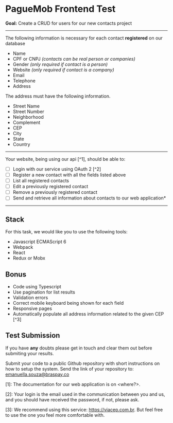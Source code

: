 # PagueMob Frontend Test

**Goal:** Create a CRUD for users for our new contacts project

---
The following information is necessary for each contact **registered** on our database

 - Name
 - CPF or CNPJ *(contacts can be real person or companies)*
 - Gender *(only required if contact is a person)*
 - Website *(only required if contact is a company)*
 - Email
 - Telephone
 - Address

The address must have the following information.

 - Street Name
 - Street Number
 - Neighborhood
 - Complement
 - CEP
 - City
 - State
 - Country

---
Your website, being using our api [^1], should be able to:

 - [ ] Login with our service using OAuth 2 [^2]
 - [ ] Register a new contact with all the fields listed above
 - [ ] List all registered contacts
 - [ ] Edit a previously registered contact
 - [ ] Remove a previously registered contact
 - [ ] Send and retrieve all information about contacts to our web application*

---
## Stack

For this task, we would like you to use the following tools:

 - Javascript ECMAScript 6
 - Webpack
 - React
 - Redux or Mobx

## Bonus

 - Code using Typescript
 - Use pagination for list results
 - Validation errors
 - Correct mobile keyboard being shown for each field
 - Responsive pages
 - Automatically populate all address information related to the given CEP [^3]

## Test Submission

If you have **any** doubts please get in touch and clear them out before submiting your results.

Submit your code to a public Github repository with short instructions on how to setup the system.
Send the link of your repository to: [emanuella.souza@braspay.co](mailto:emanuella.souza@braspay.co)

[1]: The documentation for our web application is on <where?>.

[2]: Your login is the email used in the communication between you and us, and you should have received the password, if not, please ask.

[3]: We recommend using this service: https://viacep.com.br. But feel free to use the one you feel more comfortable with.
